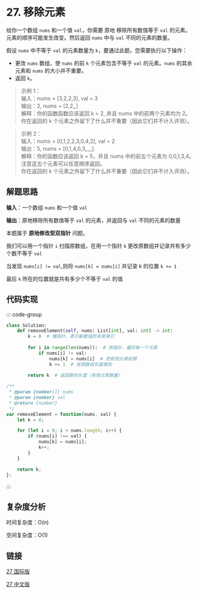 # 27. 移除元素 <Badge type="tip" text="Easy" />

给你一个数组 `nums` 和一个值 `val`，你需要 原地 移除所有数值等于 `val` 的元素。元素的顺序可能发生改变。然后返回 `nums` 中与 `val` 不同的元素的数量。

假设 `nums` 中不等于 `val` 的元素数量为 `k`，要通过此题，您需要执行以下操作：

- 更改 `nums` 数组，使 `nums` 的前 `k` 个元素包含不等于 `val` 的元素。`nums` 的其余元素和 `nums` 的大小并不重要。
- 返回 `k`。

>示例 1：  
输入：nums = [3,2,2,3], val = 3   
输出：2, nums = [2,2,_,_]   
解释：你的函数函数应该返回 k = 2, 并且 nums 中的前两个元素均为 2。   
你在返回的 k 个元素之外留下了什么并不重要（因此它们并不计入评测）。

>示例 2：  
输入：nums = [0,1,2,2,3,0,4,2], val = 2   
输出：5, nums = [0,1,4,0,3,_,_,_]    
解释：你的函数应该返回 k = 5，并且 nums 中的前五个元素为 0,0,1,3,4。   
注意这五个元素可以任意顺序返回。   
你在返回的 k 个元素之外留下了什么并不重要（因此它们并不计入评测）。

## 解题思路

**输入**：一个数组 `nums` 和一个值 `val`

**输出**：原地移除所有数值等于 `val` 的元素，并返回与 `val` 不同的元素的数量

本题属于 **原地修改型双指针** 问题。

我们可以用一个指针 `i` 扫描原数组，在用一个指针 `k` 更改原数组并记录共有多少个数不等于 `val`

当发现 `nums[i] != val`,则将 `nums[k] = nums[i]` 并记录 k 的位置 `k += 1`

最后 `k` 所在的位置就是共有多少个不等于 `val` 的值

## 代码实现

::: code-group

```python
class Solution:
    def removeElement(self, nums: List[int], val: int) -> int:
        k = 0  # 慢指针，表示新数组的末尾索引
        
        for i in range(len(nums)):  # 快指针，遍历每一个元素
            if nums[i] != val:
                nums[k] = nums[i]  # 把有效元素前移
                k += 1  # 有效数组长度增加
        
        return k  # 返回新的长度（有效元素数量）
```

```javascript
/**
 * @param {number[]} nums
 * @param {number} val
 * @return {number}
 */
var removeElement = function(nums, val) {
    let k = 0;

    for (let i = 0; i < nums.length; i++) {
        if (nums[i] !== val) {
            nums[k] = nums[i];
            k++;
        }
    }

    return k;
};
```

:::

## 复杂度分析

时间复杂度：O(n)

空间复杂度：O(1)

## 链接

[27 国际版](https://leetcode.com/problems/remove-element/description/)

[27 中文版](https://leetcode.cn/problems/remove-element/description/)
